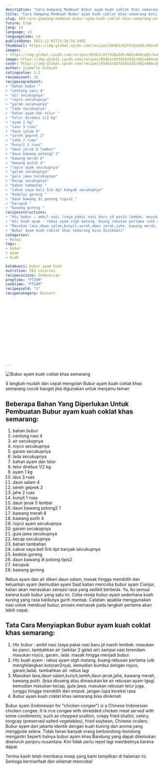 ```yaml
---
description: "Cara Gampang Membuat Bubur ayam kuah coklat khas semarang Anti Gagal"
title: "Cara Gampang Membuat Bubur ayam kuah coklat khas semarang Anti Gagal"
slug: 483-cara-gampang-membuat-bubur-ayam-kuah-coklat-khas-semarang-anti-gagal
future: true
lang: id
language: id
languageCode: id
publishDate: 2021-12-01T13:16:34.598Z 
thumbnail: https://img-global.cpcdn.com/recipes/85db1c02fd18a3d5/682x484cq65/bubur-ayam-kuah-coklat-khas-semarang-foto-resep-utama.webp
images:
- https://img-global.cpcdn.com/recipes/85db1c02fd18a3d5/682x484cq65/bubur-ayam-kuah-coklat-khas-semarang-foto-resep-utama.webp
image: https://img-global.cpcdn.com/recipes/85db1c02fd18a3d5/682x484cq65/bubur-ayam-kuah-coklat-khas-semarang-foto-resep-utama.webp
cover: https://img-global.cpcdn.com/recipes/85db1c02fd18a3d5/682x484cq65/bubur-ayam-kuah-coklat-khas-semarang-foto-resep-utama.webp
author: Isabelle Schmidt
ratingvalue: 3.2
reviewcount: 15
recipeingredient:
- "bahan bubur "
- "centong nasi 4"
- "air secukupnya"
- "royco secukupnya"
- "garam secukupnya"
- "lada secukupnya"
- "bahan ayam dan telur "
- "telur direbus 1/2 kg"
- "ayam 1 kg"
- "laos 3 ruas"
- "daun salam 4"
- "sereh geprek 2"
- "jahe 2 ruas"
- "kunyit 1 ruas"
- "daun jeruk 5 lembar"
- "daun bawang potong2 1"
- "bawang merah 6"
- "bawang putih 4"
- "royco ayam secukupnya"
- "garam secukupnya"
- "gula jawa secukupnya"
- "kecap secukupnya"
- "bahan tambahan "
- "cakue saya beli 5rb dpt banyak secukupnya"
- "kedelai goreng "
- "daun bawang di potong tipis2 "
- "kerupuk "
- "bawang goreng "
recipeinstructions:
- "Htc bubur : ambil nasi (saya pakai nasi baru jd masih lembek. masukan ke panci. tambahkan air (sekitar 2 gelas air) sampai nasi terendam. masukan royco, garam, lada. masak hingga menjadi bubur."
- "Htc kuah ayam : rebus ayam stgh matang. buang rebusan pertama (utk menghilangkan kotoran2nya). kemudian bumbui dengan royco, garam,lada). tambahkan air. rebus lagi"
- "Masukan laos,daun salam,kunyit,sereh,daun jeruk,jahe, bawang merah, bawang putih. (bisa dioseng atau dimasukan ke air rebusan ayam lgsg) kemudian masukan kecap, gula jawa. masukan rebusan telur juga. tunggu hingga mendidih dan empuk. jangan lupa koreksi rasa"
- "Bubur ayam kuah coklat khas semarang bisa dinikmati"
categories:
- Resep
tags:
- bubur
- ayam
- kuah

katakunci: bubur ayam kuah 
nutrition: 283 calories
recipecuisine: Indonesian
preptime: "PT19M"
cooktime: "PT54M"
recipeyield: "1"
recipecategory: Dessert


     
    
    
    
    
    
    
    
    
    
    
      
    
---
```



![Bubur ayam kuah coklat khas semarang](https://img-global.cpcdn.com/recipes/85db1c02fd18a3d5/682x484cq65/bubur-ayam-kuah-coklat-khas-semarang-foto-resep-utama.webp)

4 langkah mudah dan cepat mengolah  Bubur ayam kuah coklat khas semarang cocok banget jika digunakan untuk menjamu teman

<!--inarticleads1-->

## Beberapa Bahan Yang Diperlukan Untuk Pembuatan Bubur ayam kuah coklat khas semarang:

1. bahan bubur 
1. centong nasi 4
1. air secukupnya
1. royco secukupnya
1. garam secukupnya
1. lada secukupnya
1. bahan ayam dan telur 
1. telur direbus 1/2 kg
1. ayam 1 kg
1. laos 3 ruas
1. daun salam 4
1. sereh geprek 2
1. jahe 2 ruas
1. kunyit 1 ruas
1. daun jeruk 5 lembar
1. daun bawang potong2 1
1. bawang merah 6
1. bawang putih 4
1. royco ayam secukupnya
1. garam secukupnya
1. gula jawa secukupnya
1. kecap secukupnya
1. bahan tambahan 
1. cakue saya beli 5rb dpt banyak secukupnya
1. kedelai goreng 
1. daun bawang di potong tipis2 
1. kerupuk 
1. bawang goreng 

Rebus ayam dan air diberi daun salam, masak hingga mendidih dan keluarkan ayam (kemudian ayam Saat kalian mencoba bubur ayam Cianjur, kalian akan merasakan sensasi rasa yang sedikit berbeda. Ya, itu semua karena kuah bubur yang satu ini. Coba resep bubur ayam sederhana kuah kuning yang rasa kaldunya gurih mantap. Catatan: apabila menggunakan nasi untuk membuat bubur, proses memasak pada langkah pertama akan lebih cepat. 

<!--inarticleads2-->

## Tata Cara Menyiapkan Bubur ayam kuah coklat khas semarang:

1. Htc bubur : ambil nasi (saya pakai nasi baru jd masih lembek. masukan ke panci. tambahkan air (sekitar 2 gelas air) sampai nasi terendam. masukan royco, garam, lada. masak hingga menjadi bubur.
1. Htc kuah ayam : rebus ayam stgh matang. buang rebusan pertama (utk menghilangkan kotoran2nya). kemudian bumbui dengan royco, garam,lada). tambahkan air. rebus lagi
1. Masukan laos,daun salam,kunyit,sereh,daun jeruk,jahe, bawang merah, bawang putih. (bisa dioseng atau dimasukan ke air rebusan ayam lgsg) kemudian masukan kecap, gula jawa. masukan rebusan telur juga. tunggu hingga mendidih dan empuk. jangan lupa koreksi rasa
1. Bubur ayam kuah coklat khas semarang bisa dinikmati


Bubur ayam (Indonesian for &#34;chicken congee&#34;) is a Chinese Indonesian chicken congee. It is rice congee with shredded chicken meat served with some condiments, such as chopped scallion, crispy fried shallot, celery, tongcay (preserved salted vegetables), fried soybean, Chinese crullers. Bubur ayam dari jakarta identik dengan kuah kuning dan aroma yang menggoda selera. Tidak heran banyak orang berbondong-bondong mengantri Seperti halnya bubur ayam khas Bandung yang dapat ditemukan diseluruh penjuru nusantara. Kini tidak perlu repot lagi membelinya karena dapat. 

Terima kasih telah membaca resep yang kami tampilkan di halaman ini. Semoga bermanfaat dan selamat mencoba!
